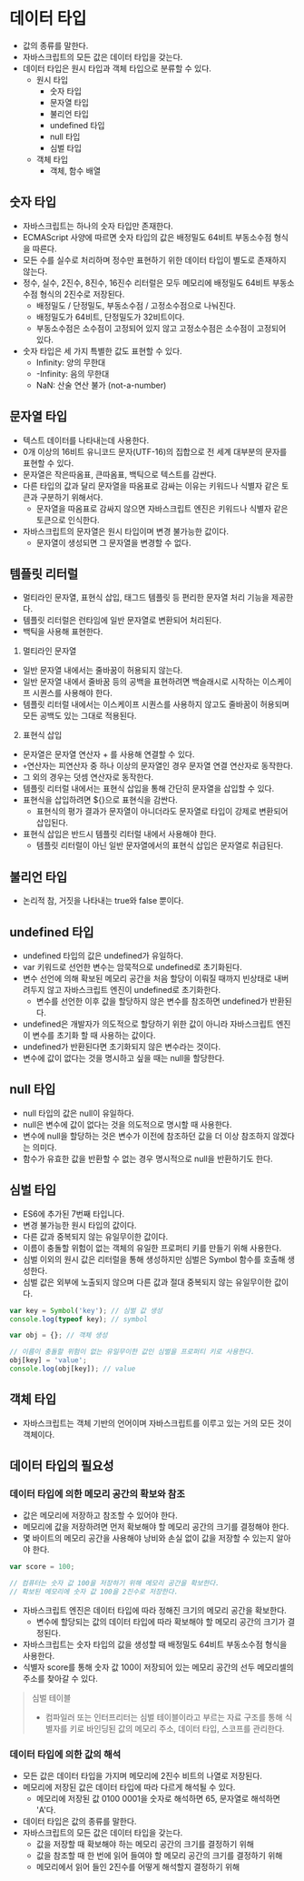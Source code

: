 # 데이터 타입

- 값의 종류를 말한다.
- 자바스크립트의 모든 값은 데이터 타입을 갖는다.
- 데이터 타입은 원시 타입과 객체 타입으로 분류할 수 있다.
  - 원시 타입
    - 숫자 타입
    - 문자열 타입
    - 불리언 타입
    - undefined 타입
    - null 타입
    - 심벌 타입
  - 객체 타입
    - 객체, 함수 배열

## 숫자 타입

- 자바스크립트는 하나의 숫자 타입만 존재한다.
- ECMAScript 사양에 따르면 숫자 타입의 값은 배정밀도 64비트 부동소수점 형식을 따른다.
- 모든 수를 실수로 처리하며 정수만 표현하기 위한 데이터 타입이 별도로 존재하지 않는다.
- 정수, 실수, 2진수, 8진수, 16진수 리터럴은 모두 메모리에 배정밀도 64비트 부동소수점 형식의 2진수로 저장된다.
  - 배정밀도 / 단정밀도, 부동소수점 / 고정소수점으로 나눠진다.
  - 배정밀도가 64비트, 단정밀도가 32비트이다.
  - 부동소수점은 소수점이 고정되어 있지 않고 고정소수점은 소수점이 고정되어 있다.
- 숫자 타입은 세 가지 특별한 값도 표현할 수 있다.
  - Infinity: 양의 무한대
  - -Infinity: 음의 무한대
  - NaN: 산술 연산 불가 (not-a-number)

## 문자열 타입

- 텍스트 데이터를 나타내는데 사용한다.
- 0개 이상의 16비트 유니코드 문자(UTF-16)의 집합으로 전 세계 대부분의 문자를 표현할 수 있다.
- 문자열은 작은따옴표, 큰따옴표, 백틱으로 텍스트를 감싼다.
- 다른 타입의 값과 달리 문자열을 따옴표로 감싸는 이유는 키워드나 식별자 같은 토큰과 구분하기 위해서다.
  - 문자열을 따옴표로 감싸지 않으면 자바스크립트 엔진은 키워드나 식별자 같은 토큰으로 인식한다.
- 자바스크립트의 문자열은 원시 타입이며 변경 불가능한 값이다.
  - 문자열이 생성되면 그 문자열을 변경할 수 없다.

## 템플릿 리터럴

- 멀티라인 문자열, 표현식 삽입, 태그드 템플릿 등 편리한 문자열 처리 기능을 제공한다.
- 템플릿 리터럴은 런타임에 일반 문자열로 변환되어 처리된다.
- 백틱을 사용해 표현한다.

1. 멀티라인 문자열

- 일반 문자열 내에서는 줄바꿈이 허용되지 않는다.
- 일반 문자열 내에서 줄바꿈 등의 공백을 표현하려면 백슬래시로 시작하는 이스케이프 시퀀스를 사용해야 한다.
- 템플릿 리터럴 내에서는 이스케이프 시퀀스를 사용하지 않고도 줄바꿈이 허용되며 모든 공백도 있는 그대로 적용된다.

2. 표현식 삽입

- 문자열은 문자열 연산자 + 를 사용해 연결할 수 있다.
- `+`연산자는 피연산자 중 하나 이상의 문자열인 경우 문자열 연결 연산자로 동작한다.
- 그 외의 경우는 덧셈 연산자로 동작한다.
- 템플릿 리터럴 내에서는 표현식 삽입을 통해 간단히 문자열을 삽입할 수 있다.
- 표현식을 삽입하려면 ${}으로 표현식을 감싼다.
  - 표현식의 평가 결과가 문자열이 아니더라도 문자열로 타입이 강제로 변환되어 삽입된다.
- 표현식 삽입은 반드시 템플릿 리터럴 내에서 사용해야 한다.
  - 템플릿 리터럴이 아닌 일반 문자열에서의 표현식 삽입은 문자열로 취급된다.

## 불리언 타입

- 논리적 참, 거짓을 나타내는 true와 false 뿐이다.

## undefined 타입

- undefined 타입의 값은 undefined가 유일하다.
- var 키워드로 선언한 변수는 암묵적으로 undefined로 초기화된다.
- 변수 선언에 의해 확보된 메모리 공간을 처음 할당이 이뤄질 때까지 빈상태로 내버려두지 않고 자바스크립트 엔진이 undefined로 초기화한다.
  - 변수를 선언한 이후 값을 할당하지 않은 변수를 참조하면 undefined가 반환된다.
- undefined은 개발자가 의도적으로 할당하기 위한 값이 아니라 자바스크립트 엔진이 변수를 초기화 할 때 사용하는 값이다.
- undefined가 반환된다면 초기화되지 않은 변수라는 것이다.
- 변수에 값이 없다는 것을 명시하고 싶을 때는 null을 할당한다.

## null 타입

- null 타입의 값은 null이 유일하다.
- null은 변수에 값이 없다는 것을 의도적으로 명시할 때 사용한다.
- 변수에 null을 할당하는 것은 변수가 이전에 참조하던 값을 더 이상 참조하지 않겠다는 의미다.
- 함수가 유효한 값을 반환할 수 없는 경우 명시적으로 null을 반환하기도 한다.

## 심벌 타입

- ES6에 추가된 7번째 타입니다.
- 변경 불가능한 원시 타입의 값이다.
- 다른 값과 중복되지 않는 유일무이한 값이다.
- 이름이 충돌할 위험이 없는 객체의 유일한 프로퍼티 키를 만들기 위해 사용한다.
- 심벌 이외의 원시 값은 리터럴을 통해 생성하지만 심벌은 Symbol 함수를 호출해 생성한다.
- 심벌 값은 외부에 노출되지 않으며 다른 값과 절대 중복되지 않는 유일무이한 값이다.

```js
var key = Symbol('key'); // 심벌 값 생성
console.log(typeof key); // symbol

var obj = {}; // 객체 생성

// 이름이 충돌할 위험이 없는 유일무이한 값인 심벌을 프로퍼티 키로 사용한다.
obj[key] = 'value';
console.log(obj[key]); // value
```

## 객체 타입

- 자바스크립트는 객체 기반의 언어이며 자바스크립트를 이루고 있는 거의 모든 것이 객체이다.

## 데이터 타입의 필요성

### 데이터 타입에 의한 메모리 공간의 확보와 참조

- 값은 메모리에 저장하고 참조할 수 있어야 한다.
- 메모리에 값을 저장하려면 먼저 확보해야 할 메모리 공간의 크기를 결정해야 한다.
- 몇 바이트의 메모리 공간을 사용해야 낭비와 손실 없이 값을 저장할 수 있는지 알아야 한다.

```js
var score = 100;

// 컴퓨터는 숫자 값 100을 저장하기 위해 메모리 공간을 확보한다.
// 확보된 메모리에 숫자 값 100을 2진수로 저장한다.
```

- 자바스크립트 엔진은 데이터 타입에 따라 정해진 크기의 메모리 공간을 확보한다.
  - 변수에 할당되는 값의 데이터 타입에 따라 확보해야 할 메모리 공간의 크기가 결정된다.
- 자바스크립트는 숫자 타입의 값을 생성할 때 배정밀도 64비트 부동소수점 형식을 사용한다.
- 식별자 score를 통해 숫자 값 100이 저장되어 있는 메모리 공간의 선두 메모리셀의 주소를 찾아갈 수 있다.

> 심벌 테이블
>
> - 컴파일러 또는 인터프리터는 심벌 테이블이라고 부르는 자료 구조를 통해 식별자를 키로 바인딩된 값의 메모리 주소, 데이터 타입, 스코프를 관리한다.

### 데이터 타입에 의한 값의 해석

- 모든 값은 데이터 타입을 가지며 메모리에 2진수 비트의 나열로 저장된다.
- 메모리에 저장된 값은 데이터 타입에 따라 다르게 해석될 수 있다.
  - 메모리에 저장된 값 0100 0001을 숫자로 해석하면 65, 문자열로 해석하면 'A'다.
- 데이터 타입은 값의 종류를 말한다.
- 자바스크립트의 모든 값은 데이터 타입을 갖는다.
  - 값을 저장할 때 확보해야 하는 메모리 공간의 크기를 결정하기 위해
  - 값을 참조할 때 한 번에 읽어 들여야 할 메모리 공간의 크기를 결정하기 위해
  - 메모리에서 읽어 들인 2진수를 어떻게 해석할지 결정하기 위해
